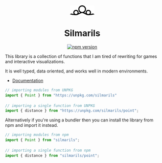 <p align="center"><img src="assets/logo.svg" height="32" alt="Logo" /></p>
<h1 align="center">Silmarils</h1>
<p align="center"><a href="https://npmjs.com/package/silmarils"><img src="https://img.shields.io/npm/v/silmarils.svg?label=&color=000"  alt="npm version" /></a></p>

This library is a collection of functions that I am tired of rewriting for games and interactive visualizations.

It is well typed, data oriented, and works well in modern environments.

* [Documentation](https://silmarils.netlify.app/)

``` javascript
// importing modules from UNPKG
import { Point } from "https://unpkg.com/silmarils"

// importing a single function from UNPKG
import { distance } from "https://unpkg.com/silmarils/point";
```

Alternatively if you're using a bundler then you can install the library from npm and import it instead.

``` javascript
// importing modules from npm
import { Point } from "silmarils";

// importing a single function from npm
import { distance } from "silmarils/point";
```
